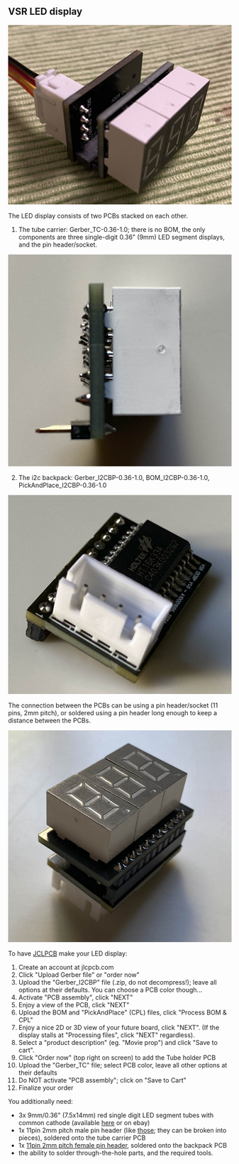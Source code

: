 
## VSR LED display

<img src="img/LEDdisp.jpg">

The LED display consists of two PCBs stacked on each other.

1) The tube carrier: Gerber_TC-0.36-1.0; there is no BOM, the only components are three single-digit 0.36" (9mm) LED segment displays, and the pin header/socket.

<img src="img/tc2.jpg">

2) The i2c backpack: Gerber_I2CBP-0.36-1.0, BOM_I2CBP-0.36-1.0, PickAndPlace_I2CBP-0.36-1.0

<img src="img/i2cbp1.jpg">

The connection between the PCBs can be using a pin header/socket (11 pins, 2mm pitch), or soldered using a pin header long enough to keep a distance between the PCBs.

<img src="img/combo.jpg">

To have [JCLPCB](https://jlcpcb.com) make your LED display:
1) Create an account at jlcpcb.com
2) Click "Upload Gerber file" or "order now"
3) Upload the "Gerber_I2CBP" file (.zip, do not decompress!); leave all options at their defaults. You can choose a PCB color though...
4) Activate "PCB assembly", click "NEXT"
5) Enjoy a view of the PCB, click "NEXT"
6) Upload the BOM and "PickAndPlace" (CPL) files, click "Process BOM & CPL"
8) Enjoy a nice 2D or 3D view of your future board, click "NEXT". (If the display stalls at "Processing files", click "NEXT" regardless).
9) Select a "product description" (eg. "Movie prop") and click "Save to cart".
10) Click "Order now" (top right on screen) to add the Tube holder PCB
11) Upload the "Gerber_TC" file; select PCB color, leave all other options at their defaults
12) Do NOT activate "PCB assembly"; click on "Save to Cart"
13) Finalize your order

You additionally need:
- 3x 9mm/0.36" (7.5x14mm) red single digit LED segment tubes with common cathode (available [here](https://www.mouser.com/ProductDetail/Lite-On/LTS-367HR?qs=%2FyTdksM2s8JsvE9suGTa9Q%3D%3D) or on ebay)
- 1x 11pin 2mm pitch male pin header (like [those](https://www.adafruit.com/product/2671); they can be broken into pieces), soldered onto the tube carrier PCB
- 1x [11pin 2mm pitch female pin header](https://www.mouser.com/ProductDetail/NorComp/25631101RP2?qs=TaIhzdgpGpUc9hecPJ8SJg%3D%3D), soldered onto the backpack PCB
- the ability to solder through-the-hole parts, and the required tools.

